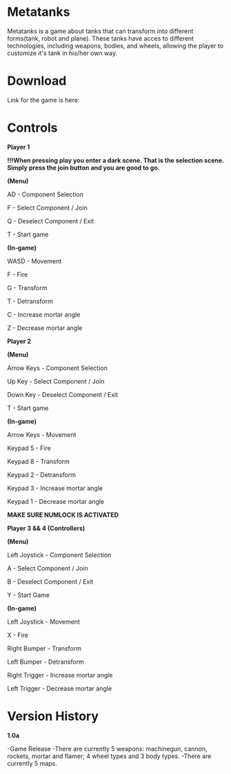 # Metatanks
Metatanks is a game about tanks that can transform into different forms(tank, robot and plane). These tanks have acces to different technologies, including weapons, bodies, and wheels, allowing the player to customize it's tank in his/her own way.

# Download

Link for the game is here: 


# Controls


**Player 1**

**!!!When pressing play you enter a dark scene. That is the selection scene. Simply press the join button and you are good to go.**

**(Menu)**


AD - Component Selection

F - Select Component / Join

Q - Deselect Component / Exit

T - Start game


**(In-game)**


WASD - Movement

F - Fire

G - Transform

T - Detransform

C - Increase mortar angle

Z - Decrease mortar angle


**Player 2**


**(Menu)**


Arrow Keys - Component Selection

Up Key - Select Component / Join

Down Key - Deselect Component / Exit

T - Start game


**(In-game)**


Arrow Keys - Movement

Keypad 5 - Fire

Keypad 8 - Transform

Keypad 2 - Detransform

Keypad 3 - Increase mortar angle

Keypad 1 - Decrease mortar angle


**MAKE SURE NUMLOCK IS ACTIVATED**


**Player 3 && 4 (Controllers)**


**(Menu)**


Left Joystick - Component Selection

A - Select Component / Join

B - Deselect Component / Exit

Y - Start Game


**(In-game)**


Left Joystick - Movement

X - Fire

Right Bumper - Transform

Left Bumper - Detransform

Right Trigger - Increase mortar angle

Left Trigger - Decrease mortar angle

# Version History

**1.0a**

-Game Release
-There are currently 5 weapons: machinegun, cannon, rockets, mortar and flamer; 4 wheel types and 3 body types.
-There are currently 5 maps.
